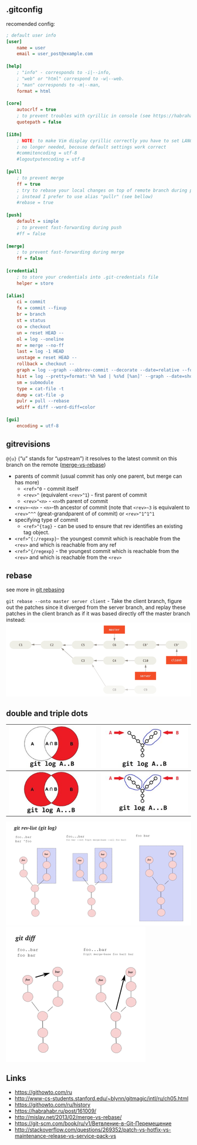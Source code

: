 .gitconfig
----------
recomended config:
```ini
; default user info
[user]
    name = user
    email = user_post@example.com

[help]
    ; "info" - corresponds to -i|--info,
    ; "web" or "html" correspond to -w|--web.
    ; "man" corresponds to -m|--man,
    format = html

[core]
    autocrlf = true
    ; to prevent troubles with cyrillic in console (see https://habrahabr.ru/post/74839/)
    quotepath = false

[i18n]
    ; NOTE: to make Vim display cyrillic correctly you have to set LANG=ru_RU.UTF-8
    ; no longer needed, becouse default settings work correct
    #commitencoding = utf-8
    #logoutputencoding = utf-8

[pull]
    ; to prevent merge
    ff = true
    ; try to rebase your local changes on top of remote branch during pull. 
    ; instead I prefer to use alias "pullr" (see bellow)
    #rebase = true

[push]
    default = simple
    ; to prevent fast-forwarding during push
    #ff = false

[merge]
    ; to prevent fast-forwarding during merge
    ff = false

[credential]
    ; to store your credentials into .git-credentials file
    helper = store

[alias]
    ci = commit
    fx = commit --fixup
    br = branch
    st = status
    co = checkout
    un = reset HEAD --
    ol = log --oneline
    mr = merge --no-ff
    last = log -1 HEAD
    unstage = reset HEAD --
    rollback = checkout --
    graph = log --graph --abbrev-commit --decorate --date=relative --format=format:'%C(bold blue)%h%C(reset) - %C(bold green)(%ar)%C(reset) %C(white)%s%C(reset) %C(dim white)- %an%C(reset)%C(bold yellow)%d%C(reset)' --all
    hist = log --pretty=format:'%h %ad | %s%d [%an]' --graph --date=short
    sm = submodule
    type = cat-file -t
    dump = cat-file -p
    pulr = pull --rebase
	wdiff = diff --word-diff=color

[gui]
    encoding = utf-8
```


gitrevisions
------------
`@{u}` (“u” stands for “upstream”) it resolves to the latest commit on this branch on the remote ([merge-vs-rebase](http://mislav.net/2013/02/merge-vs-rebase/))
- parents of commit (usual commit has only one parent, but merge can has more)
    - `<ref>^0` - commit itself
    - `<rev>^` (equivalent `<rev>^1`) - first parent of commit 
    - `<rev>^<n>` - `<n>`th parent of commit
- `<rev>~<n>` - `<n>`-th ancestor of commit (note that `<rev>~3` is equivalent to `<rev>^^^` (great-grandparent of of commit) or `<rev>^1^1^1`
- specifying type of commit
    - `<ref>^{tag}` - can be used to ensure that rev identifies an existing tag object.
- `<ref>^{:/regexp}`- the youngest commit which is reachable from the `<rev>` and which is reachable from any ref
- `<ref>^{/regexp}` - the youngest commit which is reachable from the `<rev>` and which is reachable from the `<rev>`


rebase
------
see more in [git rebasing](https://git-scm.com/book/en/v2/Git-Branching-Rebasing)

`git rebase --onto master server client` - Take the client branch, figure out the patches since it diverged from the server branch, 
and replay these patches in the client branch as if it was based directly off the master branch instead:
![rebasing client onto master](git_images/git_rebase_client_server.png)


double and triple dots
----------------------

|  ![](git_images/git_log_doubledot_euler.png)  | ![](git_images/git_log_doubledot.png)  | 
|---|---|
| ![](git_images/git_log_tripledot_euler.png)|  ![](git_images/git_log_tripledot_branches.png)  |

![](git_images/git_log_rev_list.png) 
![](git_images/git-diff-help.png)
 


Links
-----
- https://githowto.com/ru
- http://www-cs-students.stanford.edu/~blynn/gitmagic/intl/ru/ch05.html
- https://githowto.com/ru/history
- https://habrahabr.ru/post/161009/
- http://mislav.net/2013/02/merge-vs-rebase/
- https://git-scm.com/book/ru/v1/Ветвление-в-Git-Перемещение
- http://stackoverflow.com/questions/269352/patch-vs-hotfix-vs-maintenance-release-vs-service-pack-vs